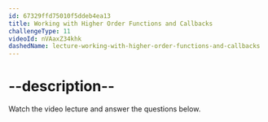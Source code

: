 ```yaml
---
id: 67329ffd75010f5ddeb4ea13
title: Working with Higher Order Functions and Callbacks
challengeType: 11
videoId: nVAaxZ34khk
dashedName: lecture-working-with-higher-order-functions-and-callbacks
---
```


# --description--

Watch the video lecture and answer the questions below.


